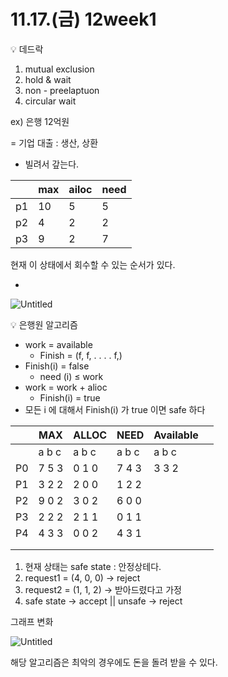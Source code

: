# 11.17.(금) 12week1

<aside>
💡 데드락

</aside>

1. mutual exclusion
2. hold & wait
3. non - preelaptuon
4. circular wait

ex) 은행 12억원

= 기업 대출 : 생산, 상환

- 빌려서 갚는다.

|  | max | ailoc | need |
| --- | --- | --- | --- |
| p1 | 10 | 5 | 5 |
| p2 | 4 | 2 | 2 |
| p3 | 9 | 2 | 7 |

현재 이 상태에서 회수할 수 있는 순서가 있다.

- 

![Untitled](11%2017%20(%E1%84%80%E1%85%B3%E1%86%B7)%2012week1%20e4f83965281c4ddcace9f7ab014ff18c/Untitled.jpeg)

<aside>
💡 은행원 알고리즘

</aside>

<safety algo>

- work = available
    - Finish = (f, f, . . . . f,)
- Finish(i) = false
    - need (i) ≤ work
- work = work + alioc
    - Finish(i) = true
- 모든 i 에 대해서 Finish(i) 가  true 이면 safe 하다

|  | MAX |  ALLOC | NEED | Available |  |
| --- | --- | --- | --- | --- | --- |
|  | a b c | a b c | a b c | a b c |  |
| P0 | 7 5 3 | 0 1 0 | 7 4 3 | 3 3 2 |  |
| P1 | 3 2 2 | 2 0 0 | 1 2 2 |  |  |
| P2 | 9 0 2 | 3 0 2 | 6 0 0 |  |  |
| P3 | 2 2  2 | 2 1 1 | 0 1 1 |  |  |
| P4 | 4 3 3  | 0 0 2 | 4 3 1 |  |  |
|  |  |  |  |  |  |
|  |  |  |  |  |  |

1. 현재 상태는 safe state  : 안정상테다.
2. request1 = (4, 0, 0) → reject
3. request2 = (1, 1, 2) → 받아드렸다고 가정
4. safe state → accept || unsafe → reject

그래프 변화

![Untitled](11%2017%20(%E1%84%80%E1%85%B3%E1%86%B7)%2012week1%20e4f83965281c4ddcace9f7ab014ff18c/Untitled%201.jpeg)

해당 알고리즘은 최악의 경우에도 돈을 돌려 받을 수 있다.